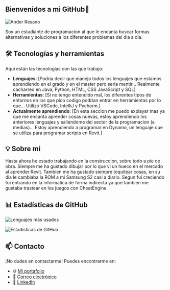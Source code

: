 ## Bienvenidos a mi GitHub👋

![Ander Resano](https://github.com/user-attachments/assets/6d73effa-1f7a-4d3d-910e-e5947cc049df)

Soy un estudiante de programacion al que le encanta buscar formas alternativas y soluciones a los diferentes problemas del dia a dia.

## 🛠 Tecnologías y herramientas

Aquí están las tecnologías con las que trabajo:

- **Lenguajes**: [Podria decir que manejo todos los lenguajes que estamos aprendiendo en el grado y en el master pero seria mentir... Realmente cacharreo en Java, Python, HTML, CSS JavaScript y SQL]
- **Herramientas**: [Si no tengo entendido mal, los diferentes tipos de entornos en los que pico codigo podrian entrar en herramientas por lo que... Utilizo VSCode, IntelliJ y Pycharm.]
- **Actualmente aprendiendo**: [En esta seccion me puedo explayar mas ya que me encanta aprender cosas nuevas, estoy aprendiendo los anteriores lenguajes y saliendome del sector de la programacion (a medias)... Estoy aprendiendo a programar en Dynamo, un lenguaje que se utiliza para programar scripts en Revit.]

## 💡 Sobre mi

Hasta ahora he estado trabajando en la construccion, sobre todo a pie de obra. Siempre me ha gustado dibujar por lo que vi un hueco en el mercado al aprender Revit. Tambien me ha gustado siempre toquitear cosas, en su dia le cambiaba la ROM a mi Samsung S2 casi a diario. Segun fui creciendo fui entrando en la informatica de forma indirecta ya que tambien me gustaba trastear en los juegos con CheatEngine.


## 📊 Estadísticas de GitHub

![Lenguajes más usados](https://github-readme-stats.vercel.app/api/top-langs/?username=Resano96&layout=compact&theme=dark)

![Estadísticas de GitHub](https://github-readme-stats.vercel.app/api?username=Resano96&show_icons=true&theme=dark)


## 📫 Contacto

¡No dudes en contactarme! Puedes encontrarme en:

- 🌐 [Mi portafolio](https://studio--studio-6484600026-fcdd6.us-central1.hosted.app/)
- 📧 [Correo electrónico](mailto:ander.resano@gmail.com)
- 💼 [LinkedIn](https://www.linkedin.com/in/ander-resano-farelo-136661129/)
  
